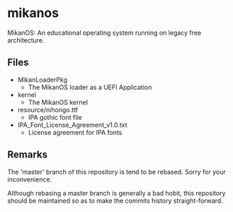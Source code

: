 # mikanos
MikanOS: An educational operating system running on legacy free architecture.

## Files

- MikanLoaderPkg
    - The MikanOS loader as a UEFI Application
- kernel
    - The MikanOS kernel
- resource/nihongo.ttf
    - IPA gothic font file
- IPA_Font_License_Agreement_v1.0.txt
    - License agreement for IPA fonts

## Remarks

The 'master' branch of this repository is tend to be rebased.
Sorry for your inconvenience.

Although rebasing a master branch is generally a bad hobit, this repository
should be maintained so as to make the commits history straight-forward.
